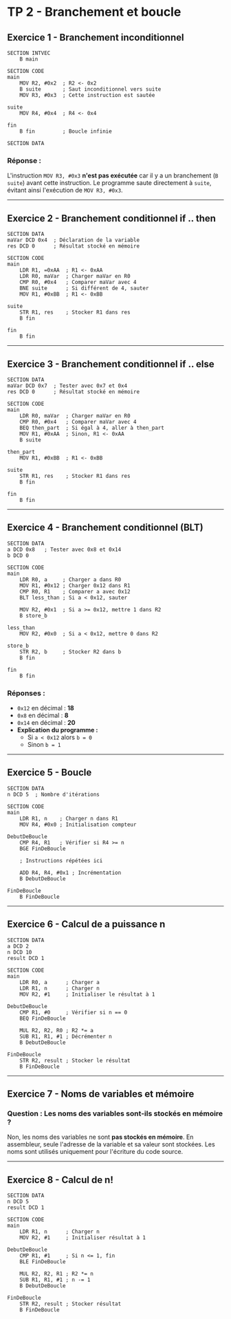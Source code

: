 # **TP 2 - Branchement et boucle**

## **Exercice 1 - Branchement inconditionnel**
```assembly
SECTION INTVEC
    B main

SECTION CODE
main
    MOV R2, #0x2  ; R2 <- 0x2
    B suite       ; Saut inconditionnel vers suite
    MOV R3, #0x3  ; Cette instruction est sautée

suite
    MOV R4, #0x4  ; R4 <- 0x4

fin
    B fin         ; Boucle infinie

SECTION DATA
```
### **Réponse :**
L'instruction `MOV R3, #0x3` **n'est pas exécutée** car il y a un branchement (`B suite`) avant cette instruction. Le programme saute directement à `suite`, évitant ainsi l'exécution de `MOV R3, #0x3`.

---

## **Exercice 2 - Branchement conditionnel if .. then**
```assembly
SECTION DATA
maVar DCD 0x4  ; Déclaration de la variable
res DCD 0      ; Résultat stocké en mémoire

SECTION CODE
main
    LDR R1, =0xAA  ; R1 <- 0xAA
    LDR R0, maVar  ; Charger maVar en R0
    CMP R0, #0x4   ; Comparer maVar avec 4
    BNE suite      ; Si différent de 4, sauter
    MOV R1, #0xBB  ; R1 <- 0xBB

suite
    STR R1, res    ; Stocker R1 dans res
    B fin

fin
    B fin
```
---

## **Exercice 3 - Branchement conditionnel if .. else**
```assembly
SECTION DATA
maVar DCD 0x7  ; Tester avec 0x7 et 0x4
res DCD 0      ; Résultat stocké en mémoire

SECTION CODE
main
    LDR R0, maVar  ; Charger maVar en R0
    CMP R0, #0x4   ; Comparer maVar avec 4
    BEQ then_part  ; Si égal à 4, aller à then_part
    MOV R1, #0xAA  ; Sinon, R1 <- 0xAA
    B suite

then_part
    MOV R1, #0xBB  ; R1 <- 0xBB

suite
    STR R1, res    ; Stocker R1 dans res
    B fin

fin
    B fin
```
---

## **Exercice 4 - Branchement conditionnel (BLT)**
```assembly
SECTION DATA
a DCD 0x8   ; Tester avec 0x8 et 0x14
b DCD 0

SECTION CODE
main
    LDR R0, a     ; Charger a dans R0
    MOV R1, #0x12 ; Charger 0x12 dans R1
    CMP R0, R1    ; Comparer a avec 0x12
    BLT less_than ; Si a < 0x12, sauter

    MOV R2, #0x1  ; Si a >= 0x12, mettre 1 dans R2
    B store_b

less_than
    MOV R2, #0x0  ; Si a < 0x12, mettre 0 dans R2

store_b
    STR R2, b     ; Stocker R2 dans b
    B fin

fin
    B fin
```
### **Réponses :**
- `0x12` en décimal : **18**
- `0x8` en décimal : **8**
- `0x14` en décimal : **20**
- **Explication du programme :** 
  - Si `a < 0x12` alors `b = 0`
  - Sinon `b = 1`

---

## **Exercice 5 - Boucle**
```assembly
SECTION DATA
n DCD 5  ; Nombre d'itérations

SECTION CODE
main
    LDR R1, n    ; Charger n dans R1
    MOV R4, #0x0 ; Initialisation compteur

DebutDeBoucle
    CMP R4, R1   ; Vérifier si R4 >= n
    BGE FinDeBoucle

    ; Instructions répétées ici

    ADD R4, R4, #0x1 ; Incrémentation
    B DebutDeBoucle

FinDeBoucle
    B FinDeBoucle
```
---

## **Exercice 6 - Calcul de a puissance n**
```assembly
SECTION DATA
a DCD 2
n DCD 10
result DCD 1

SECTION CODE
main
    LDR R0, a      ; Charger a
    LDR R1, n      ; Charger n
    MOV R2, #1     ; Initialiser le résultat à 1

DebutDeBoucle
    CMP R1, #0     ; Vérifier si n == 0
    BEQ FinDeBoucle

    MUL R2, R2, R0 ; R2 *= a
    SUB R1, R1, #1 ; Décrémenter n
    B DebutDeBoucle

FinDeBoucle
    STR R2, result ; Stocker le résultat
    B FinDeBoucle
```
---

## **Exercice 7 - Noms de variables et mémoire**
### **Question : Les noms des variables sont-ils stockés en mémoire ?**
Non, les noms des variables ne sont **pas stockés en mémoire**. En assembleur, seule l'adresse de la variable et sa valeur sont stockées. Les noms sont utilisés uniquement pour l'écriture du code source.

---

## **Exercice 8 - Calcul de n!**
```assembly
SECTION DATA
n DCD 5
result DCD 1

SECTION CODE
main
    LDR R1, n      ; Charger n
    MOV R2, #1     ; Initialiser résultat à 1

DebutDeBoucle
    CMP R1, #1     ; Si n <= 1, fin
    BLE FinDeBoucle

    MUL R2, R2, R1 ; R2 *= n
    SUB R1, R1, #1 ; n -= 1
    B DebutDeBoucle

FinDeBoucle
    STR R2, result ; Stocker résultat
    B FinDeBoucle
```